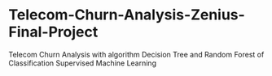 # Telecom-Churn-Analysis-Zenius-Final-Project
Telecom Churn Analysis with algorithm Decision Tree and Random Forest of Classification Supervised Machine Learning 
